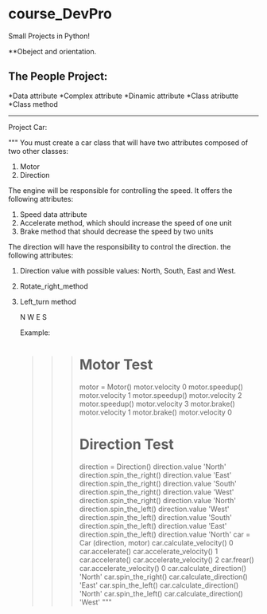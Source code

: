 # course_DevPro
Small Projects in Python!

**Obeject and orientation.

The People Project:
-----------------------------------------------------------------------------
*Data attribute
*Complex attribute
*Dinamic attribute
*Class atributte
*Class method
___________________________________________________________________________

Project Car:

"""
You must create a car class that will have
two attributes composed of two other classes:
1) Motor
2) Direction

The engine will be responsible for controlling the speed.
It offers the following attributes:
1) Speed data attribute
2) Accelerate method, which should increase the speed of one unit
3) Brake method that should decrease the speed by two units

The direction will have the responsibility to control the direction.
the following attributes:
1) Direction value with possible values: North, South, East and West.
2) Rotate_right_method
2) Left_turn method

    N
W       E
    S


    Example:
    >>> # Motor Test
    >>> motor = Motor()
    >>> motor.velocity
    0
    >>> motor.speedup()
    >>> motor.velocity
    1
    >>> motor.speedup()
    >>> motor.velocity
    2
    >>> motor.speedup()
    >>> motor.velocity
    3
    >>> motor.brake()
    >>> motor.velocity
    1
    >>> motor.brake()
    >>> motor.velocity
    0
    >>> # Direction Test
    >>> direction = Direction()
    >>> direction.value
    'North'
    >>> direction.spin_the_right()
    >>> direction.value
    'East'
    >>> direction.spin_the_right()
    >>> direction.value
    'South'
    >>> direction.spin_the_right()
    >>> direction.value
    'West'
    >>> direction.spin_the_right()
    >>> direction.value
    'North'
    >>> direction.spin_the_left()
    >>> direction.value
    'West'
    >>> direction.spin_the_left()
    >>> direction.value
    'South'
    >>> direction.spin_the_left()
    >>> direction.value
    'East'
    >>> direction.spin_the_left()
    >>> direction.value
    'North'
    >>> car = Car (direction, motor)
    >>> car.calculate_velocity()
    0
    >>> car.accelerate()
    >>> car.accelerate_velocity()
    1
    >>> car.accelerate()
    >>> car.accelerate_velocity()
    2
    >>> car.frear()
    >>> car.accelerate_velocity()
    0
    >>> car.calculate_direction()
    'North'
    >>> car.spin_the_right()
    >>> car.calculate_direction()
    'East'
    >>> car.spin_the_left()
    >>> car.calculate_direction()
    'North'
    >>> car.spin_the_left()
    >>> car.calculate_direction()
    'West'
"""

